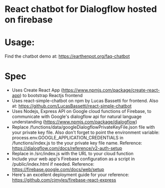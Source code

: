 # React chatbot for Dialogflow hosted on firebase

# Usage:
Find the chatbot demo at: 
https://earthenpot.org/faq-chatbot

# Spec
* Uses Create React App (https://www.npmjs.com/package/create-react-app) to bootstrap Reactjs frontend
* Uses react-simple-chatbot on npm by Lucas Bassetti for frontend. Also at: https://github.com/LucasBassetti/react-simple-chatbot
* Uses Nodejs, Express API on Google cloud functions of Firebase, to communicate with Google's dialogflow api for natural language understanding (https://www.npmjs.com/package/dialogflow)
* Replace /functions/data/googleDialogflowPrivateKeyFile.json file with your private key file. Also don't forget to point the environment variable: process.env.GOOGLE_APPLICATION_CREDENTIALS in /functions/index.js to the your private key file name. Reference: https://dialogflow.com/docs/reference/v2-auth-setup
* Replace <URLofCloudfunction> in /src/index.js with the URL to your cloud function
* Include your web app's Firebase configuration as a script in /public/index.html if needed. Reference: https://firebase.google.com/docs/web/setup
* Here's an excellent deployment guide for your reference: https://github.com/cjmyles/firebase-react-express
